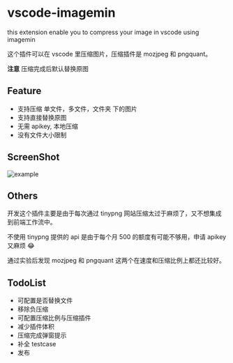 # vscode-imagemin

this extension enable you to compress your image in vscode using imagemin

这个插件可以在 vscode 里压缩图片，压缩插件是 mozjpeg 和 pngquant。

**注意** 
压缩完成后默认替换原图


## Feature
- 支持压缩 单文件，多文件，文件夹 下的图片
- 支持直接替换原图
- 无需 apikey, 本地压缩
- 没有文件大小限制

## ScreenShot
![example](https://images.xiaozhuanlan.com/photo/2020/7c9305e662282413b18296203bbc11c6.gif)

## Others
开发这个插件主要是由于每次通过 tinypng 网站压缩太过于麻烦了，又不想集成到前端工作流中。

不使用 tinypng 提供的 api 是由于每个月 500 的额度有可能不够用，申请 apikey 又麻烦 😂

通过实验后发现 mozjpeg 和 pngquant 这两个在速度和压缩比例上都还比较好。

## TodoList
- 可配置是否替换文件
- 移除负压缩
- 可配置压缩比例与压缩插件
- 减少插件体积
- 压缩完成弹窗提示
- 补全 testcase
- 发布